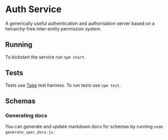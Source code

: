 # Auth Service
A generically useful authentication and authorisation server based on a
heirarchy-free inter-entity permission system.

## Running
To kickstart the service run `npm start`.

## Tests
Tests use [Tape](https://github.com/substack/tape) test harness. To run tests
use `npm test`.

## Schemas

### Generating docs
You can generate and update markdown docs for schemas by running
`node generate_spec_docs.js`.
